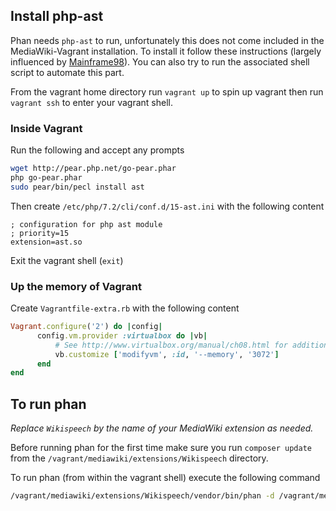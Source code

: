 ## Install php-ast
Phan needs `php-ast` to run, unfortunately this does not come included in the MediaWiki-Vagrant installation. To install it follow these instructions (largely influenced by [Mainframe98](https://www.mediawiki.org/wiki/User:Mainframe98/Vagrant)). You can also try to run the associated shell script to automate this part.

From the vagrant home directory run `vagrant up` to spin up vagrant then run `vagrant ssh` to enter your vagrant shell.

### Inside Vagrant
Run the following and accept any prompts
```bash
wget http://pear.php.net/go-pear.phar
php go-pear.phar
sudo pear/bin/pecl install ast
```

Then create `/etc/php/7.2/cli/conf.d/15-ast.ini` with the following content
```
; configuration for php ast module
; priority=15
extension=ast.so
```

Exit the vagrant shell (`exit`)

### Up the memory of Vagrant
Create `Vagrantfile-extra.rb` with the following content
```ruby
Vagrant.configure('2') do |config|
      config.vm.provider :virtualbox do |vb|
          # See http://www.virtualbox.org/manual/ch08.html for additional options.
          vb.customize ['modifyvm', :id, '--memory', '3072']
      end
end
```

## To run phan
*Replace `Wikispeech` by the name of your MediaWiki extension as needed.*

Before running phan for the first time make sure you run `composer update` from the `/vagrant/mediawiki/extensions/Wikispeech` directory.

To run phan (from within the vagrant shell) execute the following command
```bash
/vagrant/mediawiki/extensions/Wikispeech/vendor/bin/phan -d /vagrant/mediawiki/extensions/Wikispeech/ -p
```
